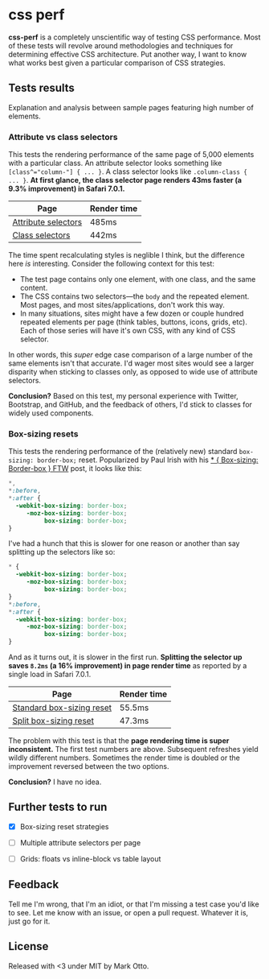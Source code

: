 # css perf

**css-perf** is a completely unscientific way of testing CSS performance. Most of these tests will revolve around methodologies and techniques for determining effective CSS architecture. Put another way, I want to know what works best given a particular comparison of CSS strategies.



## Tests results

Explanation and analysis between sample pages featuring high number of elements.


### Attribute vs class selectors

This tests the rendering performance of the same page of 5,000 elements with a particular class. An attribute selector looks something like `[class^="column-"] { ... }`. A class selector looks like `.column-class { ... }`. **At first glance, the class selector page renders 43ms faster (a 9.3% improvement) in Safari 7.0.1.**

| Page                                                            | Render time |
|-----------------------------------------------------------------|-------------|
| [Attribute selectors](http://mdo.github.io/attribute-selectors/)| 485ms       |
| [Class selectors](http://mdo.github.io/class-selectors/)        | 442ms       |

The time spent recalculating styles is neglible I think, but the difference here *is* interesting. Consider the following context for this test:

- The test page contains only one element, with one class, and the same content.
- The CSS contains two selectors—the `body` and the repeated element. Most pages, and most sites/applications, don't work this way.
- In many situations, sites might have a few dozen or couple hundred repeated elements per page (think tables, buttons, icons, grids, etc). Each of those series will have it's own CSS, with any kind of CSS selector.

In other words, this *super* edge case comparison of a large number of the same elements isn't that accurate. I'd wager most sites would see a larger disparity when sticking to classes only, as opposed to wide use of attribute selectors.

**Conclusion?** Based on this test, my personal experience with Twitter, Bootstrap, and GitHub, and the feedback of others, I'd stick to classes for widely used components.


### Box-sizing resets

This tests the rendering performance of the (relatively new) standard `box-sizing: border-box;` reset. Popularized by Paul Irish with his [* { Box-sizing: Border-box } FTW](http://www.paulirish.com/2012/box-sizing-border-box-ftw/) post, it looks like this:

```css
*,
*:before,
*:after {
  -webkit-box-sizing: border-box;
     -moz-box-sizing: border-box;
          box-sizing: border-box;
}
```

I've had a hunch that this is slower for one reason or another than say splitting up the selectors like so:

```css
* {
  -webkit-box-sizing: border-box;
     -moz-box-sizing: border-box;
          box-sizing: border-box;
}
*:before,
*:after {
  -webkit-box-sizing: border-box;
     -moz-box-sizing: border-box;
          box-sizing: border-box;
}
```

And as it turns out, it is slower in the first run. **Splitting the selector up saves `8.2ms` (a 16% improvement) in page render time** as reported by a single load in Safari 7.0.1.

| Page                                                                      | Render time |
|---------------------------------------------------------------------------|-------------|
| [Standard box-sizing reset](http://mdo.github.io/box-sizing-reset/)       | 55.5ms      |
| [Split box-sizing reset](http://mdo.github.io/box-sizing-reset-separate/) | 47.3ms      |

The problem with this test is that the **page rendering time is super inconsistent.** The first test numbers are above. Subsequent refreshes yield wildly different numbers. Sometimes the render time is doubled or the improvement reversed between the two options.

**Conclusion?** I have no idea.



## Further tests to run

- [x] Box-sizing reset strategies
- [ ] Multiple attribute selectors per page
- [ ] Grids: floats vs inline-block vs table layout



## Feedback

Tell me I'm wrong, that I'm an idiot, or that I'm missing a test case you'd like to see. Let me know with an issue, or open a pull request. Whatever it is, just go for it.



## License

Released with <3 under MIT by Mark Otto.
